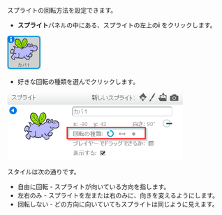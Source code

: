 スプライトの回転方法を設定できます。

- **スプライト**パネルの中にある、スプライトの左上の**i** をクリックします。

![iをクリックする](images/click-i.png)

- 好きな回転の種類を選んでクリックします。

![違う回転の種類](images/rotation-style.png)

スタイルは次の通りです。

- 自由に回転 -​​ スプライトが向いている方向を指します。
- 左右のみ - スプライトを左または右のみに、向きを変えるようにします。
- 回転しない - どの方向に向いていてもスプライトは同じように見えます。